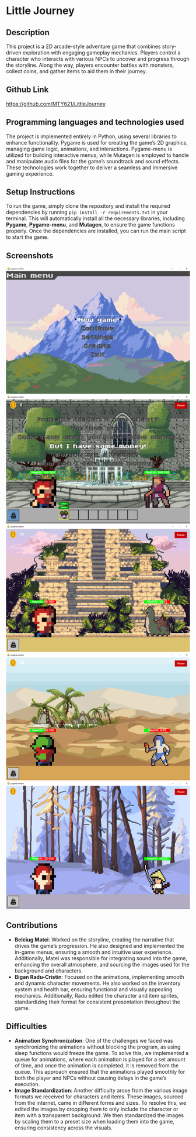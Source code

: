 # Little Journey

## Description

This project is a 2D arcade-style adventure game that combines story-driven exploration with engaging gameplay mechanics. Players control a character who interacts with various NPCs to uncover and progress through the storyline. Along the way, players encounter battles with monsters, collect coins, and gather items to aid them in their journey.

## Github Link

https://github.com/MTY621/LittleJourney
## Programming languages and technologies used

The project is implemented entirely in Python, using several libraries to enhance functionality. Pygame is used for creating the game’s 2D graphics, managing game logic, animations, and interactions. Pygame-menu is utilized for building interactive menus, while Mutagen is employed to handle and manipulate audio files for the game’s soundtrack and sound effects. These technologies work together to deliver a seamless and immersive gaming experience.

## Setup Instructions

To run the game, simply clone the repository and install the required dependencies by running `pip install -r requirements.txt` in your terminal. This will automatically install all the necessary libraries, including **Pygame**, **Pygame-menu**, and **Mutagen**, to ensure the game functions properly. Once the dependencies are installed, you can run the main script to start the game.

## Screenshots

![img.png](screenshots/menu.png)
![img.png](screenshots/trader.png)
![img.png](screenshots/temple_fight.png)
![img.png](screenshots/desert_fight.png)
![img.png](screenshots/ice_fight.png)

## Contributions

* **Belciug Matei**: Worked on the storyline, creating the narrative that drives the game’s progression. He also designed and implemented the in-game menus, ensuring a smooth and intuitive user experience. Additionally, Matei was responsible for integrating sound into the game, enhancing the overall atmosphere, and sourcing the images used for the background and characters.
* **Bigan Radu-Cristin**: Focused on the animations, implementing smooth and dynamic character movements. He also worked on the inventory system and health bar, ensuring functional and visually appealing mechanics. Additionally, Radu edited the character and item sprites, standardizing their format for consistent presentation throughout the game.
## Difficulties
* **Animation Synchronization**: One of the challenges we faced was synchronizing the animations without blocking the program, as using sleep functions would freeze the game. To solve this, we implemented a queue for animations, where each animation is played for a set amount of time, and once the animation is completed, it is removed from the queue. This approach ensured that the animations played smoothly for both the player and NPCs without causing delays in the game’s execution.
* **Image Standardization**: Another difficulty arose from the various image formats we received for characters and items. These images, sourced from the internet, came in different forms and sizes. To resolve this, we edited the images by cropping them to only include the character or item with a transparent background. We then standardized the images by scaling them to a preset size when loading them into the game, ensuring consistency across the visuals.